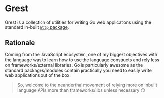 # Grest

Grest is a collection of utilities for writing Go web applications using the standard in-built [`http` package](https://golang.org/pkg/net/http/).

## Rationale

Coming from the JavaScript ecosystem, one of my biggest objectives with the language was to learn how to use the language constructs and rely less on frameworks/external libraries. Go is particularly awesome as the standard packages/modules contain practically you need to easily write web applications out of the box.

> So, welcome to the neanderthal movement of relying more on inbuilt language APIs more than frameworks/libs unless necessary :smirk:
